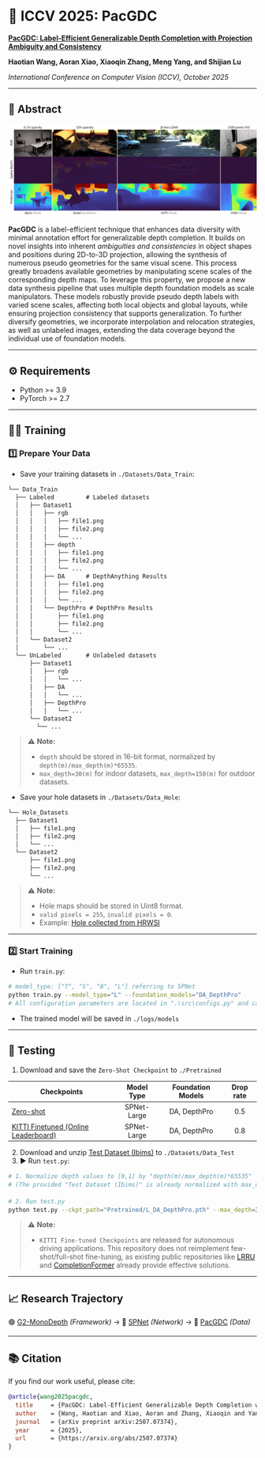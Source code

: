 # 🚀 ICCV 2025: PacGDC

[**PacGDC: Label-Efficient Generalizable Depth Completion with Projection Ambiguity and Consistency**](https://arxiv.org/abs/2507.07374)

**Haotian Wang, Aoran Xiao, Xiaoqin Zhang, Meng Yang, and Shijian Lu**

*International Conference on Computer Vision (ICCV), October 2025*

---

## 📝 Abstract

![examples](assets/teaser.png)

**PacGDC** is a label-efficient technique that enhances data diversity with minimal annotation effort for generalizable depth completion. It builds on novel insights into inherent *ambiguities and consistencies* in object shapes and positions during 2D-to-3D projection, allowing the synthesis of numerous pseudo geometries for the same visual scene. This process greatly broadens available geometries by manipulating scene scales of the corresponding depth maps. To leverage this property, we propose a new data synthesis pipeline that uses multiple depth foundation models as scale manipulators. These models robustly provide pseudo depth labels with varied scene scales, affecting both local objects and global layouts, while ensuring projection consistency that supports generalization. To further diversify geometries, we incorporate interpolation and relocation strategies, as well as unlabeled images, extending the data coverage beyond the individual use of foundation models.

---

## ⚙️ Requirements

- Python >= 3.9
- PyTorch >= 2.7

---

## 🏋️‍♂️ Training

### 1️⃣ Prepare Your Data

- Save your training datasets in `./Datasets/Data_Train`:

```
└── Data_Train
  ├── Labeled         # Labeled datasets
  │   ├── Dataset1
  │   │   ├── rgb
  │   │   │   ├── file1.png
  │   │   │   ├── file2.png
  │   │   │   └── ...
  │   │   ├── depth
  │   │   │   ├── file1.png
  │   │   │   ├── file2.png
  │   │   │   └── ...
  │   │   ├── DA      # DepthAnything Results
  │   │   │   ├── file1.png
  │   │   │   ├── file2.png
  │   │   │   └── ...
  │   │   └── DepthPro # DepthPro Results
  │   │       ├── file1.png
  │   │       ├── file2.png
  │   │       └── ...
  │   └── Dataset2
  │       └── ...
  └── UnLabeled       # Unlabeled datasets
      ├── Dataset1
      │   ├── rgb
      │   │   └── ...
      │   ├── DA
      │   │   └── ...
      │   ├── DepthPro
      │   │   └── ...
      └── Dataset2
        └── ...
```

> ⚠️ **Note:**  
> - `depth` should be stored in 16-bit format, normalized by `depth(m)/max_depth(m)*65535`.  
> - `max_depth=30(m)` for indoor datasets, `max_depth=150(m)` for outdoor datasets.

- Save your hole datasets in `./Datasets/Data_Hole`:

```
└── Hole_Datasets
  ├── Dataset1
  │   ├── file1.png
  │   ├── file2.png
  │   └── ...
  └── Dataset2
      ├── file1.png
      ├── file2.png
      └── ...
```

> ⚠️ **Note:**  
> - Hole maps should be stored in Uint8 format.  
> - `valid pixels = 255`, `invalid pixels = 0`.  
> - Example: [Hole collected from HRWSI](https://drive.google.com/file/d/1iKJEWgd36ebEVbG-01_gDipYuCCs7ZQZ/view?usp=drive_link)

---

### 2️⃣ Start Training

- Run `train.py`:

```bash
# model_type: ["T", "S", "B", "L"] referring to SPNet
python train.py --model_type="L" --foundation_models="DA_DepthPro"
# All configuration parameters are located in ".\src\configs.py" and can be customized as required.
```

- The trained model will be saved in `./logs/models`

---

## 🧪 Testing
1. Download and save the `Zero-Shot Checkpoint` to `./Pretrained`

| Checkpoints                                                                                    | Model Type    | Foundation Models | Drop rate
| --------------------------------------------------------------------------------------------------- |:-------:|:-------:|:-------:|
| [Zero-shot](https://drive.google.com/file/d/1QlZhWOFkF-Penz1fYz6gyE3AxzrFdT6j/view?usp=drive_link)    | SPNet-Large      | DA, DepthPro  | 0.5 |
| [KITTI Finetuned (Online Leaderboard)](https://drive.google.com/file/d/1_9NnvnfeCcgAmIGnAXB8VwPlj1kz8hFD/view?usp=drive_link)   | SPNet-Large     | DA, DepthPro  | 0.8 |

2. Download and unzip [Test Dataset (Ibims)](https://drive.google.com/file/d/10tME1cuV0PVxrFLauTlv5SdQbZLUfdGy/view?usp=drive_link) to `./Datasets/Data_Test`
3. ▶️ Run `test.py`:

```bash
# 1. Normalize depth values to [0,1] by "depth(m)/max_depth(m)*65535"
# (The provided "Test Dataset (Ibims)" is already normalized with max_depth=30 (Indoor))

# 2. Run test.py
python test.py --ckpt_path="Pretrained/L_DA_DepthPro.pth" --max_depth=30
```
> ⚠️ **Note:**  
> - `KITTI Fine-tuned Checkpoints` are released for autonomous driving applications. This repository does not reimplement few-shot/full-shot fine-tuning, as existing public repositories like [LRRU](https://github.com/YufeiWang777/LRRU) and [CompletionFormer](https://github.com/youmi-zym/CompletionFormer) already provide effective solutions.

---

## 📈 Research Trajectory

🟢 [G2-MonoDepth](https://github.com/Wang-xjtu/G2-MonoDepth) *(Framework)*  → 🔵 [SPNet](https://github.com/Wang-xjtu/SPNet) *(Network)*  → 🔴 [PacGDC](https://github.com/Wang-xjtu/PacGDC) *(Data)*

---

## 📚 Citation

If you find our work useful, please cite:

```bibtex
@article{wang2025pacgdc,
  title     = {PacGDC: Label-Efficient Generalizable Depth Completion with Projection Ambiguity and Consistency},
  author    = {Wang, Haotian and Xiao, Aoran and Zhang, Xiaoqin and Yang, Meng and Lu, Shijian},
  journal   = {arXiv preprint arXiv:2507.07374},
  year      = {2025},
  url       = {https://arxiv.org/abs/2507.07374}
}
```
